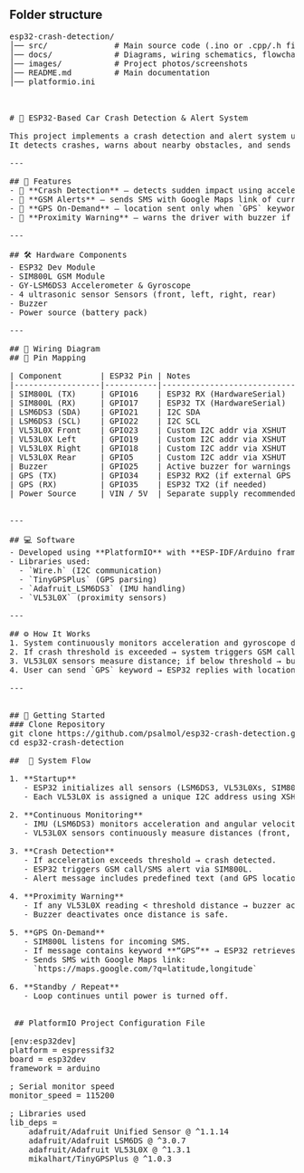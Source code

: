 ## Folder structure
<pre>
esp32-crash-detection/
│── src/              # Main source code (.ino or .cpp/.h files)
│── docs/             # Diagrams, wiring schematics, flowcharts
│── images/           # Project photos/screenshots
│── README.md         # Main documentation
│── platformio.ini    



# 🚗 ESP32-Based Car Crash Detection & Alert System

This project implements a crash detection and alert system using an **ESP32 microcontroller**, **accelerometer/gyroscope (LSM6DS3)**, **VL53L0X proximity sensors**, and **SIM800L GSM module**.  
It detects crashes, warns about nearby obstacles, and sends GPS location via SMS when requested.

---

## 📌 Features
- 🚨 **Crash Detection** – detects sudden impact using accelerometer/gyroscope.  
- 📡 **GSM Alerts** – sends SMS with Google Maps link of current location.  
- 📍 **GPS On-Demand** – location sent only when `GPS` keyword is received.  
- 🛑 **Proximity Warning** – warns the driver with buzzer if objects are too close (front, left, right, rear).   

---

## 🛠️ Hardware Components
- ESP32 Dev Module  
- SIM800L GSM Module  
- GY-LSM6DS3 Accelerometer & Gyroscope  
- 4 ultrasonic sensor Sensors (front, left, right, rear)  
- Buzzer  
- Power source (battery pack)  

---

## 📐 Wiring Diagram
## 📌 Pin Mapping

| Component        | ESP32 Pin | Notes                          |
|------------------|-----------|--------------------------------|
| SIM800L (TX)     | GPIO16    | ESP32 RX (HardwareSerial)      |
| SIM800L (RX)     | GPIO17    | ESP32 TX (HardwareSerial)      |
| LSM6DS3 (SDA)    | GPIO21    | I2C SDA                        |
| LSM6DS3 (SCL)    | GPIO22    | I2C SCL                        |
| VL53L0X Front    | GPIO23    | Custom I2C addr via XSHUT      |
| VL53L0X Left     | GPIO19    | Custom I2C addr via XSHUT      |
| VL53L0X Right    | GPIO18    | Custom I2C addr via XSHUT      |
| VL53L0X Rear     | GPIO5     | Custom I2C addr via XSHUT      |
| Buzzer           | GPIO25    | Active buzzer for warnings     |
| GPS (TX)         | GPIO34    | ESP32 RX2 (if external GPS used) |
| GPS (RX)         | GPIO35    | ESP32 TX2 (if needed)          |
| Power Source     | VIN / 5V  | Separate supply recommended    |


---

## 💻 Software
- Developed using **PlatformIO** with **ESP-IDF/Arduino framework**  
- Libraries used:
  - `Wire.h` (I2C communication)  
  - `TinyGPSPlus` (GPS parsing)  
  - `Adafruit_LSM6DS3` (IMU handling)  
  - `VL53L0X` (proximity sensors)  

---

## ⚙️ How It Works
1. System continuously monitors acceleration and gyroscope data.  
2. If crash threshold is exceeded → system triggers GSM call or SMS alert.  
3. VL53L0X sensors measure distance; if below threshold → buzzer warning.  
4. User can send `GPS` keyword → ESP32 replies with location via SMS.  

---


## 🚀 Getting Started
### Clone Repository
git clone https://github.com/psalmol/esp32-crash-detection.git
cd esp32-crash-detection

##  🔄 System Flow

1. **Startup**
   - ESP32 initializes all sensors (LSM6DS3, VL53L0Xs, SIM800L, GPS if enabled).
   - Each VL53L0X is assigned a unique I2C address using XSHUT pins.

2. **Continuous Monitoring**
   - IMU (LSM6DS3) monitors acceleration and angular velocity.
   - VL53L0X sensors continuously measure distances (front, left, right, rear).

3. **Crash Detection**
   - If acceleration exceeds threshold → crash detected.
   - ESP32 triggers GSM call/SMS alert via SIM800L.
   - Alert message includes predefined text (and GPS location if active).

4. **Proximity Warning**
   - If any VL53L0X reading < threshold distance → buzzer activates.
   - Buzzer deactivates once distance is safe.

5. **GPS On-Demand**
   - SIM800L listens for incoming SMS.
   - If message contains keyword **“GPS”** → ESP32 retrieves current location.
   - Sends SMS with Google Maps link:  
     `https://maps.google.com/?q=latitude,longitude`

6. **Standby / Repeat**
   - Loop continues until power is turned off.

 
 ## PlatformIO Project Configuration File

[env:esp32dev]
platform = espressif32
board = esp32dev
framework = arduino

; Serial monitor speed
monitor_speed = 115200

; Libraries used
lib_deps =
    adafruit/Adafruit Unified Sensor @ ^1.1.14
    adafruit/Adafruit LSM6DS @ ^3.0.7
    adafruit/Adafruit VL53L0X @ ^1.3.1
    mikalhart/TinyGPSPlus @ ^1.0.3

